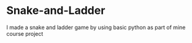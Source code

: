 # Snake-and-Ladder
I made a snake and ladder game by using basic python as part of mine course project
